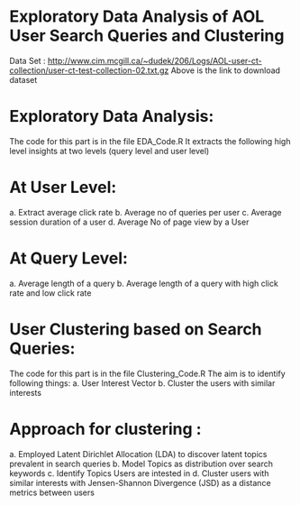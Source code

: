 # Exploratory Data Analysis of AOL User Search Queries and Clustering

Data Set : 
http://www.cim.mcgill.ca/~dudek/206/Logs/AOL-user-ct-collection/user-ct-test-collection-02.txt.gz
Above is the link to download dataset

# Exploratory Data Analysis:
The code for this part is in the file EDA_Code.R
It extracts the following high level insights at two levels (query level and user level)
# At User Level:
  a. Extract average click rate
  b. Average no of queries per user
  c. Average session duration of a user
  d. Average No of page view by a User

# At Query Level:
a. Average length of a query
b. Average length of a query with high click rate and low click rate

# User Clustering based on Search Queries:
The code for this part is in the file Clustering_Code.R
The aim is to identify following things:
a. User Interest Vector
b. Cluster the users with similar interests

# Approach for clustering :
a. Employed Latent Dirichlet Allocation (LDA) to discover latent topics prevalent in search queries
b. Model Topics as distribution over search keywords
c. Identify Topics Users are intested in
d. Cluster users with similar interests with Jensen-Shannon Divergence (JSD) as a distance metrics between users
